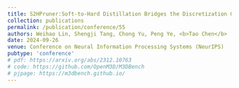 ```yaml
---
title: S2HPruner:Soft-to-Hard Distillation Bridges the Discretization Gap in Pruning
collection: publications
permalink: /publication/conference/55
authors: Weihao Lin, Shengji Tang, Chong Yu, Peng Ye, <b>Tao Chen</b>
date: 2024-09-26
venue: Conference on Neural Information Processing Systems (NeurIPS)
pubtype: 'conference'
# pdf: https://arxiv.org/abs/2312.10763
# code: https://github.com/OpenM3D/M3DBench
# pjpage: https://m3dbench.github.io/
---
```


<!-- paperurl: 'http://academicpages.github.io/files/paper1.pdf'
citation: 'Your Name, You. (2009). &quot;Paper Title Number 1.&quot; <i>Journal 1</i>. 1(1).' -->
<!-- [Download paper here](http://academicpages.github.io/files/paper1.pdf) -->
